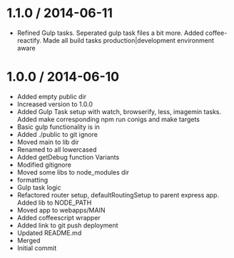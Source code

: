 
1.1.0 / 2014-06-11 
==================

 * Refined Gulp tasks. Seperated gulp task files a bit more. Added coffee-reactify. Made all build tasks production|development environment aware

1.0.0 / 2014-06-10 
==================

 * Added empty public dir
 * Increased version to 1.0.0
 * Added Gulp Task setup with watch, browserify, less, imagemin tasks. Added make corresponding npm run conigs and make targets
 * Basic gulp functionality is in
 * Added ./public to git ignore
 * Moved main to lib dir
 * Renamed to all lowercased
 * Added getDebug function Variants
 * Modified gitignore
 * Moved some libs to node_modules dir
 * formatting
 * Gulp task logic
 * Refactored router setup, defaultRoutingSetup to parent express app. Added lib to NODE_PATH
 * Moved app to webapps/MAIN
 * Added coffeescript wrapper
 * Added link to git push deployment
 * Updated README.md
 * Merged
 * Initial commit
